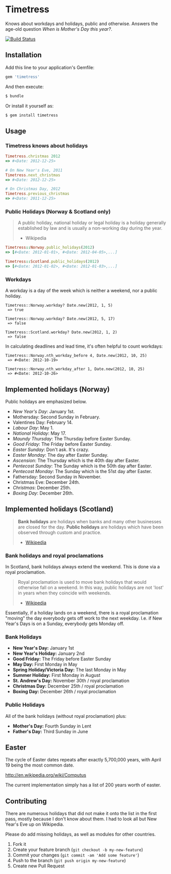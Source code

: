 # Timetress

Knows about workdays and holidays, public and otherwise.
Answers the age-old question _When is Mother's Day this year?_.

[![Build Status](https://secure.travis-ci.org/kytrinyx/timetress.png?branch=master)](http://travis-ci.org/kytrinyx/timetress)

## Installation

Add this line to your application's Gemfile:

```bash
gem 'timetress'
```

And then execute:

```bash
$ bundle
```

Or install it yourself as:

```bash
$ gem install timetress
```

## Usage

### Timetress knows about holidays

```ruby
Timetress.christmas 2012
=> #<Date: 2012-12-25>
```

```ruby
# On New Year's Eve, 2011
Timetress.next_christmas
=> #<Date: 2012-12-25>
```

```ruby
# On Christmas Day, 2012
Timetress.previous_christmas
=> #<Date: 2011-12-25>
```

### Public Holidays (Norway & Scotland only)

> A public holiday, national holiday or legal holiday is a holiday generally established by law and is usually a non-working day during the year.
> - Wikipedia

```ruby
Timetress::Norway.public_holidays(2012)
=> [#<Date: 2012-01-01>, #<Date: 2012-04-05>,...]
```

```ruby
Timetress::Scotland.public_holidays(2012)
=> [#<Date: 2012-01-02>, #<Date: 2012-01-03>,...]
```


### Workdays

A workday is a day of the week which is neither a weekend, nor a public holiday.

```
Timetress::Norway.workday? Date.new(2012, 1, 5)
 => true

Timetress::Norway.workday? Date.new(2012, 5, 17)
 => false

Timetress::Scotland.workday? Date.new(2012, 1, 2)
 => false
```

In calculating deadlines and lead time, it's often helpful to count workdays:

```
Timetress::Norway.nth_workday_before 4, Date.new(2012, 10, 25)
 => #<Date: 2012-10-19>

Timetress::Norway.nth_workday_after 1, Date.new(2012, 10, 25)
 => #<Date: 2012-10-26>
```

## Implemented holidays (Norway)

Public holidays are emphasized below.

* *New Year's Day*: January 1st.
* Mothersday: Second Sunday in February.
* Valentines Day: February 14.
* *Labour Day*: May 1.
* *National Holiday*: May 17.
* *Maundy Thursday*: The Thursday before Easter Sunday.
* *Good Friday*: The Friday before Easter Sunday.
* *Easter Sunday*: Don't ask. It's crazy.
* *Easter Monday*: The day after Easter Sunday.
* *Ascension*: The Thursday which is the 40th day after Easter.
* *Pentecost Sunday*: The Sunday which is the 50th day after Easter.
* *Pentecost Monday*: The Sunday which is the 51st day after Easter.
* Fathersday: Second Sunday in November.
* Christmas Eve: December 24th.
* *Christmas*: December 25th.
* *Boxing Day*: December 26th.

## Implemented holidays (Scotland)

> **Bank holidays** are holidays when banks and many other businesses are closed for the day. **Public holidays** are holidays which have been observed through custom and practice.
> - [Wikipedia](http://en.wikipedia.org/wiki/Public_holidays_in_the_United_Kingdom)

### Bank holidays and royal proclamations

In Scotland, bank holidays always extend the weekend. This is done via a royal proclamation.

>Royal proclamation is used to move bank holidays that would otherwise fall on a weekend. In this way, public holidays are not 'lost' in years when they coincide with weekends.
> - [Wikipedia](http://en.wikipedia.org/wiki/Bank_holiday#Royal_proclamation)

Essentially, if a holiday lands on a weekend, there is a royal proclamation "moving" the day everybody gets off work to the next weekday. I.e. if New Year's Days is on a Sunday, everybody gets Monday off.


### Bank Holidays

* **New Year's Day:** January 1st
* **New Year's Holiday:** January 2nd
* **Good Friday:** The Friday before Easter Sunday
* **May Day:** First Monday in May
* **Spring Holiday/Victoria Day:** The last Monday in May
* **Summer Holiday:** First Monday in August
* **St. Andrew's Day:** November 30th / royal proclamation
* **Christmas Day:** December 25th / royal proclamation
* **Boxing Day:** December 26th / royal proclamation

### Public Holidays

All of the bank holidays (without royal proclamation) plus:

* **Mother's Day:** Fourth Sunday in Lent
* **Father's Day:** Third Sunday in June



## Easter

The cycle of Easter dates repeats after exactly 5,700,000 years, with April 19 being the most common date.

http://en.wikipedia.org/wiki/Computus

The current implementation simply has a list of 200 years worth of easter.

## Contributing

There are numerous holidays that did not make it onto the list in the first pass, mostly because I don't know about them. I had to look all but New Year's Eve up on Wikipedia.

Please do add missing holidays, as well as modules for other countries.

1. Fork it
2. Create your feature branch (`git checkout -b my-new-feature`)
3. Commit your changes (`git commit -am 'Add some feature'`)
4. Push to the branch (`git push origin my-new-feature`)
5. Create new Pull Request
